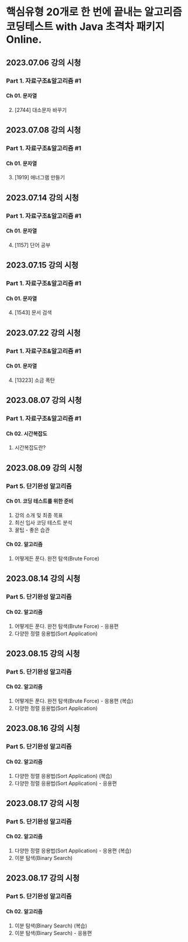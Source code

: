 # 핵심유형 20개로 한 번에 끝내는 알고리즘 코딩테스트 with Java 초격차 패키지 Online.

## 2023.07.06 강의 시청

### Part 1. 자료구조&알고리즘 #1

#### Ch 01. 문자열

2. [2744] 대소문자 바꾸기

## 2023.07.08 강의 시청

### Part 1. 자료구조&알고리즘 #1

#### Ch 01. 문자열

3. [1919] 애너그램 만들기

## 2023.07.14 강의 시청

### Part 1. 자료구조&알고리즘 #1

#### Ch 01. 문자열

4. [1157] 단어 공부

## 2023.07.15 강의 시청

### Part 1. 자료구조&알고리즘 #1

#### Ch 01. 문자열

4. [1543] 문서 검색

## 2023.07.22 강의 시청

### Part 1. 자료구조&알고리즘 #1

#### Ch 01. 문자열

4. [13223] 소금 폭탄

## 2023.08.07 강의 시청

### Part 1. 자료구조&알고리즘 #1

#### Ch 02. 시간복잡도

1. 시간복잡도란?

## 2023.08.09 강의 시청

### Part 5. 단기완성 알고리즘

#### Ch 01. 코딩 테스트를 위한 준비

1. 강의 소개 및 최종 목표
2. 최신 입사 코딩 테스트 분석
3. 꿀팁 - 좋은 습관

#### Ch 02. 알고리즘

1. 어떻게든 푼다. 완전 탐색(Brute Force)

## 2023.08.14 강의 시청

### Part 5. 단기완성 알고리즘

#### Ch 02. 알고리즘

1. 어떻게든 푼다. 완전 탐색(Brute Force) - 응용편
2. 다양한 정렬 응용법(Sort Application)

## 2023.08.15 강의 시청

### Part 5. 단기완성 알고리즘

#### Ch 02. 알고리즘

1. 어떻게든 푼다. 완전 탐색(Brute Force) - 응용편 (복습)
2. 다양한 정렬 응용법(Sort Application)

## 2023.08.16 강의 시청

### Part 5. 단기완성 알고리즘

#### Ch 02. 알고리즘

1. 다양한 정렬 응용법(Sort Application) (복습)
2. 다양한 정렬 응용법(Sort Application) - 응용편

## 2023.08.17 강의 시청

### Part 5. 단기완성 알고리즘

#### Ch 02. 알고리즘

1. 다양한 정렬 응용법(Sort Application) - 응용편 (복습)
2. 이분 탐색(Binary Search)

## 2023.08.17 강의 시청

### Part 5. 단기완성 알고리즘

#### Ch 02. 알고리즘

1. 이분 탐색(Binary Search) (복습)
2. 이분 탐색(Binary Search) - 응용편
